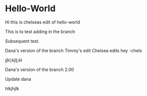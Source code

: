 # Hello-World
Hi this is chelseas edit of hello-world

This is to test adding in the branch


Subsequent test.

Dana's version of the branch
Timmy's edit
Chelsea edits
hey -chels

jjkl;kjlj;kl

Dana's version of the branch 2.00

Update dana

hlkjhjlk


